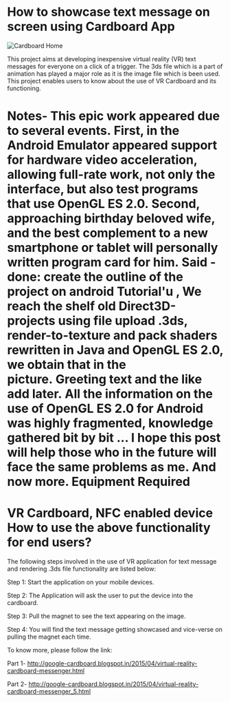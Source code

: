 How to showcase text message on screen using Cardboard App
===========
![](http://4.bp.blogspot.com/-PqP8QO5hwNA/VRuXHLsXNSI/AAAAAAAABM4/5dxZbXuZw-M/s1600/Screenshot_2015-02-22-14-34-36.png "Cardboard Home")

This project aims at developing inexpensive virtual reality (VR) text messages for everyone on a click of a trigger. The 3ds file which is a part of animation has played a major role as it is the image file which is been used. This project enables users to know about the use of VR Cardboard and its functioning. 

Notes- 
This epic work appeared due to several events. First, in the Android Emulator appeared support for hardware video acceleration, allowing full-rate work, not only the interface, but also test programs that use OpenGL ES 2.0. Second, approaching birthday beloved wife, and the best complement to a new smartphone or tablet will personally written program card for him. Said - done: create the outline of the project on android Tutorial'u , We reach the shelf old Direct3D-projects using file upload .3ds, render-to-texture and pack shaders rewritten in Java and OpenGL ES 2.0, we obtain that in the picture. Greeting text and the like add later. All the information on the use of OpenGL ES 2.0 for Android was highly fragmented, knowledge gathered bit by bit ... I hope this post will help those who in the future will face the same problems as me. And now more.
Equipment Required
===========
VR Cardboard, NFC enabled device
How to use the above functionality for end users?
===========

The following steps involved in the use of VR application for text message and rendering .3ds file functionality are listed below:

Step 1: Start the application on your mobile devices.

Step 2: The Application will ask the user to put the device into the cardboard.

Step 3: Pull the magnet to see the text appearing on the image.

Step 4: You will find the text message getting showcased and vice-verse on pulling the magnet each time.

To know more, please follow the link:

Part 1- http://google-cardboard.blogspot.in/2015/04/virtual-reality-cardboard-messenger.html

Part 2- http://google-cardboard.blogspot.in/2015/04/virtual-reality-cardboard-messenger_5.html
